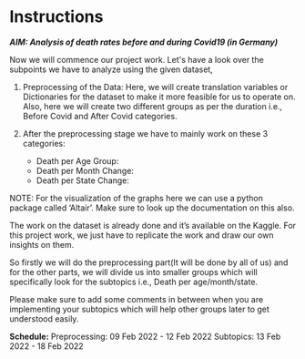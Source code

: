 # Instructions

***AIM: Analysis of death rates before and during Covid19 (in Germany)***

Now we will commence our project work.
Let's have a look over the subpoints we have to analyze using the given dataset,
1. Preprocessing of the Data: 
    Here, we will create translation variables or Dictionaries for the dataset to make it more feasible for us to operate on.
    Also, here we will create two different groups as per the duration i.e., Before Covid and After Covid categories.


2. After the preprocessing stage we have to mainly work on these 3 categories:
    - Death per Age Group:
    - Death per Month Change:
    - Death per State Change:


NOTE: For the visualization of the graphs here we can use a python package called ‘Altair’. Make sure to look up the documentation on this also.

The work on the dataset is already done and it’s available on the Kaggle. For this project work, we just have to replicate the work and draw our own insights on them.

So firstly we will do the preprocessing part(It will be done by all of us) and for the other parts, we will divide us into smaller groups which will specifically look for the subtopics i.e., Death per age/month/state.

Please make sure to add some comments in between when you are implementing your subtopics which will help other groups later to get understood easily.

**Schedule:**
Preprocessing: 09 Feb 2022 - 12 Feb 2022
Subtopics: 13 Feb 2022 - 18 Feb 2022
